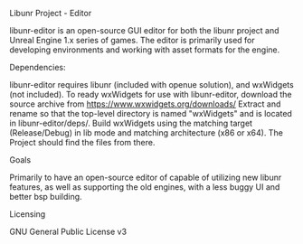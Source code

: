Libunr Project - Editor

libunr-editor is an open-source GUI editor for both the libunr project and Unreal Engine 1.x series of games.
The editor is primarily used for developing environments and working with asset formats for the engine.

Dependencies:

libunr-editor requires libunr (included with openue solution), and wxWidgets (not included).
To ready wxWidgets for use with libunr-editor, download the source archive from https://www.wxwidgets.org/downloads/
Extract and rename so that the top-level directory is named "wxWidgets" and is located in libunr-editor/deps/.
Build wxWidgets using the matching target (Release/Debug) in lib mode and matching architecture (x86 or x64). 
The Project should find the files from there.

Goals

Primarily to have an open-source editor of capable of utilizing new libunr features, as well as supporting the old 
engines, with a less buggy UI and better bsp building.

Licensing

GNU General Public License v3
